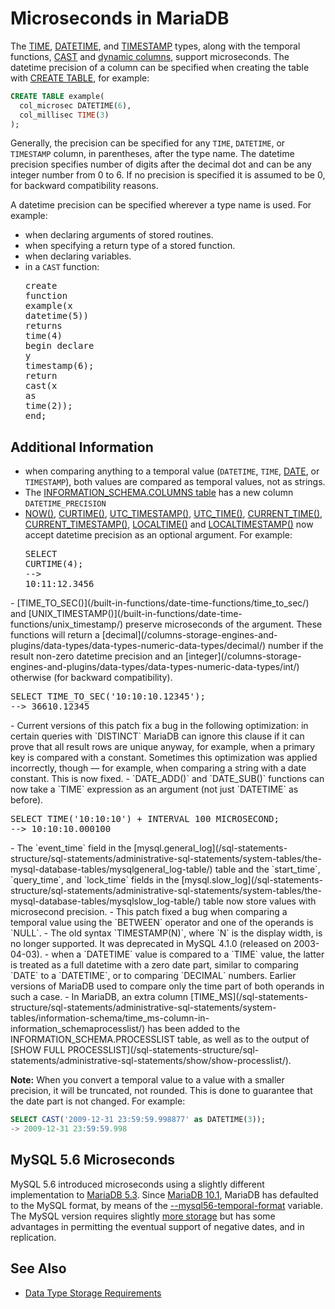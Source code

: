 # Microseconds in MariaDB

The [TIME](/columns-storage-engines-and-plugins/data-types/date-and-time-data-types/time/), [DATETIME](/columns-storage-engines-and-plugins/data-types/date-and-time-data-types/datetime/), and [TIMESTAMP](/columns-storage-engines-and-plugins/data-types/date-and-time-data-types/timestamp/) types, along with
the temporal functions, [CAST](/built-in-functions/string-functions/cast/) and [dynamic columns](/sql-statements-structure/nosql/dynamic-columns/), support microseconds. The datetime precision of a column can be specified when creating the table with [CREATE TABLE](/sql-statements-structure/sql-statements/data-definition/create/create-table/), for example:

```sql
CREATE TABLE example(
  col_microsec DATETIME(6),
  col_millisec TIME(3)
);
```

Generally, the precision can be specified for any `TIME`, `DATETIME`, or `TIMESTAMP` column, in parentheses, after the type name. The datetime precision specifies number of digits after the decimal dot and can be any integer number from 0 to 6. If no precision is specified it is assumed to be 0, for backward compatibility reasons.

A datetime precision can be specified wherever a type name is used. For example:

- when declaring arguments of stored routines.
- when specifying a return type of a stored function.
- when declaring variables.
- in a `CAST` function:<pre class="fixed"><span class="k">create</span> <span class="n">function</span> <span class="nf">example</span><span class="p">(</span><span class="n">x</span> <span class="kt">datetime</span><span class="p">(</span><span class="mi">5</span><span class="p">))</span> <span class="n">returns</span> <span class="kt">time</span><span class="p">(</span><span class="mi">4</span><span class="p">)</span>
<span class="n">begin</span>
  <span class="k">declare</span> <span class="n">y</span> <span class="kt">timestamp</span><span class="p">(</span><span class="mi">6</span><span class="p">);</span>
  <span class="k">return</span> <span class="nf">cast</span><span class="p">(</span><span class="n">x</span> <span class="k">as</span> <span class="kt">time</span><span class="p">(</span><span class="mi">2</span><span class="p">));</span>
<span class="n">end</span><span class="p">;</span>
</pre>

## Additional Information

- when comparing anything to a temporal value (`DATETIME`, `TIME`, [DATE](/columns-storage-engines-and-plugins/data-types/date-and-time-data-types/date/), or `TIMESTAMP`), both values are compared as temporal values, not as strings.
- The [INFORMATION_SCHEMA.COLUMNS table](/kb/en/information-schema-columns-table/) has a new column `DATETIME_PRECISION`
- [NOW()](/built-in-functions/date-time-functions/now/), [CURTIME()](/built-in-functions/date-time-functions/curtime/), [UTC_TIMESTAMP()](/built-in-functions/date-time-functions/utc_timestamp/), [UTC_TIME()](/built-in-functions/date-time-functions/utc_time/), [CURRENT_TIME()](/built-in-functions/date-time-functions/current_time/), [CURRENT_TIMESTAMP()](/built-in-functions/date-time-functions/current_timestamp/), [LOCALTIME()](/built-in-functions/date-time-functions/localtime/) and [LOCALTIMESTAMP()](/built-in-functions/date-time-functions/localtimestamp/) now accept datetime precision as an optional argument. For example:<pre class="fixed"><span class="k">SELECT</span> <span class="nf">CURTIME</span><span class="p">(</span><span class="mi">4</span><span class="p">);</span>
<span class="o">--&gt;</span> <span class="mi">10</span><span class="p">:</span><span class="mi">11</span><span class="p">:</span><span class="mi">12</span><span class="p">.</span><span class="mi">3456</span>
</pre>
- [TIME_TO_SEC()](/built-in-functions/date-time-functions/time_to_sec/) and [UNIX_TIMESTAMP()](/built-in-functions/date-time-functions/unix_timestamp/) preserve microseconds of the argument. These functions will return a [decimal](/columns-storage-engines-and-plugins/data-types/data-types-numeric-data-types/decimal/) number if the result non-zero datetime precision and an [integer](/columns-storage-engines-and-plugins/data-types/data-types-numeric-data-types/int/) otherwise (for backward compatibility).<pre class="fixed"><span class="k">SELECT</span> <span class="nf">TIME_TO_SEC</span><span class="p">(</span><span class="s1">'10:10:10.12345'</span><span class="p">);</span>
<span class="o">--&gt;</span> <span class="mi">36610</span><span class="p">.</span><span class="mi">12345</span>
</pre>
- Current versions of this patch fix a bug in the following optimization: in
  certain queries with `DISTINCT` MariaDB can ignore this clause if it can
  prove that all result rows are unique anyway, for example, when a primary key
  is compared with a constant. Sometimes this optimization was applied
  incorrectly, though <span>—</span> for example, when comparing a
  string with a date constant. This is now fixed.
- `DATE_ADD()` and `DATE_SUB()` functions can now take a `TIME`
  expression as an argument (not just `DATETIME` as before).<pre class="fixed"><span class="k">SELECT</span> <span class="kt">TIME</span><span class="p">(</span><span class="s1">'10:10:10'</span><span class="p">)</span> <span class="o">+</span> <span class="k">INTERVAL</span> <span class="mi">100</span> <span class="n">MICROSECOND</span><span class="p">;</span>
<span class="o">--&gt;</span> <span class="mi">10</span><span class="p">:</span><span class="mi">10</span><span class="p">:</span><span class="mi">10</span><span class="p">.</span><span class="mi">000100</span>
</pre>
- The `event_time` field in the [mysql.general_log](/sql-statements-structure/sql-statements/administrative-sql-statements/system-tables/the-mysql-database-tables/mysqlgeneral_log-table/) table and the `start_time`, `query_time`, and `lock_time` fields in the [mysql.slow_log](/sql-statements-structure/sql-statements/administrative-sql-statements/system-tables/the-mysql-database-tables/mysqlslow_log-table/) table now store values with microsecond precision.
- This patch fixed a bug when comparing a temporal value using the `BETWEEN` operator and one of the operands is `NULL`.
- The old syntax `TIMESTAMP(N)`, where `N` is the display width, is no longer supported. It was deprecated in MySQL 4.1.0 (released on
  2003-04-03).
- when a `DATETIME` value is compared to a `TIME` value, the latter is treated as a full datetime with a zero date part, similar to comparing `DATE` to a `DATETIME`, or to comparing `DECIMAL` numbers.
  Earlier versions of MariaDB used to compare only the time part of both operands in such a case.
- In MariaDB, an extra column [TIME_MS](/sql-statements-structure/sql-statements/administrative-sql-statements/system-tables/information-schema/time_ms-column-in-information_schemaprocesslist/) has been added to the <a undefined>INFORMATION_SCHEMA.PROCESSLIST</a> table, as well as to the output of [SHOW FULL PROCESSLIST](/sql-statements-structure/sql-statements/administrative-sql-statements/show/show-processlist/).

<strong>Note:</strong> When you convert a temporal value to a value with a smaller
precision, it will be truncated, not rounded. This is done to guarantee that the date part is not
changed. For example:

```sql
SELECT CAST('2009-12-31 23:59:59.998877' as DATETIME(3));
-> 2009-12-31 23:59:59.998
```

## MySQL 5.6 Microseconds

MySQL 5.6 introduced microseconds using a slightly different implementation to [MariaDB 5.3](/kb/en/what-is-mariadb-53/). Since [MariaDB 10.1](/kb/en/what-is-mariadb-101/), MariaDB has defaulted to the MySQL format, by means of the [--mysql56-temporal-format](/kb/en/server-system-variables/#mysql56_temporal_format) variable. The MySQL version requires slightly [more storage](/columns-storage-engines-and-plugins/data-types/data-type-storage-requirements/) but has some advantages in permitting the eventual support of negative dates, and in replication.

## See Also

- [Data Type Storage Requirements](/columns-storage-engines-and-plugins/data-types/data-type-storage-requirements/)